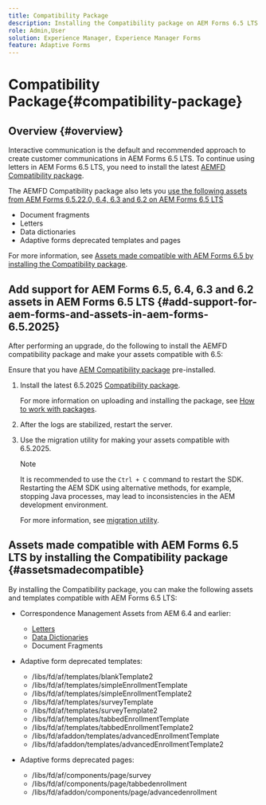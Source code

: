 ```yaml
---
title: Compatibility Package
description: Installing the Compatibility package on AEM Forms 6.5 LTS lets you use the Correspondence Management assets from AEM Forms 6.5 and earlier versions and deprecated adaptive forms templates and pages
role: Admin,User
solution: Experience Manager, Experience Manager Forms
feature: Adaptive Forms
---
```

# Compatibility Package{#compatibility-package}

## Overview {#overview}

Interactive communication is the default and recommended approach to create customer communications in AEM Forms 6.5 LTS. To continue using letters in AEM Forms 6.5 LTS, you need to install the latest [AEMFD Compatibility package](https://experienceleague.adobe.com/en/docs/experience-manager-release-information/aem-release-updates/forms-updates/aem-forms-releases).

The AEMFD Compatibility package also lets you [use the following assets from AEM Forms 6.5.22.0, 6.4, 6.3 and 6.2 on AEM Forms 6.5 LTS](../../forms/using/compatibility-package.md#add-support-for-aem-forms-and-assets-in-aem-forms)

* Document fragments
* Letters
* Data dictionaries
* Adaptive forms deprecated templates and pages

For more information, see [Assets made compatible with AEM Forms 6.5 by installing the Compatibility package](../../forms/using/compatibility-package.md#assetsmadecompatible).

## Add support for AEM Forms 6.5, 6.4, 6.3 and 6.2 assets in AEM Forms 6.5 LTS {#add-support-for-aem-forms-and-assets-in-aem-forms-6.5.2025}

After performing an upgrade, do the following to install the AEMFD compatibility package and make your assets compatible with 6.5:

Ensure that you have [AEM Compatibility package](https://experienceleague.adobe.com/en/docs/experience-manager-release-information/aem-release-updates/forms-updates/aem-forms-releases) pre-installed.

1. Install the latest 6.5.2025 [Compatibility package](https://experienceleague.adobe.com/en/docs/experience-manager-release-information/aem-release-updates/forms-updates/aem-forms-releases).

   For more information on uploading and installing the package, see [How to work with packages](/help/sites-administering/package-manager.md).

1. After the logs are stabilized, restart the server.
1. Use the migration utility for making your assets compatible with 6.5.2025.

    >[!NOTE]
    >
    > It is recommended to use the `Ctrl + C` command to restart the SDK. Restarting the AEM SDK using alternative methods, for example, stopping Java processes, may lead to inconsistencies in the AEM development environment.

   For more information, see [migration utility](../../forms/using/migration-utility.md).

## Assets made compatible with AEM Forms 6.5 LTS by installing the Compatibility package {#assetsmadecompatible}

By installing the Compatibility package, you can make the following assets and templates compatible with AEM Forms 6.5 LTS:

* Correspondence Management Assets from AEM 6.4 and earlier:

    * [Letters](../../forms/using/create-letter.md)
    * [Data Dictionaries](/help/forms/using/data-dictionary.md)
    * Document Fragments

* Adaptive form deprecated templates:

    * /libs/fd/af/templates/blankTemplate2
    * /libs/fd/af/templates/simpleEnrollmentTemplate
    * /libs/fd/af/templates/simpleEnrollmentTemplate2
    * /libs/fd/af/templates/surveyTemplate
    * /libs/fd/af/templates/surveyTemplate2
    * /libs/fd/af/templates/tabbedEnrollmentTemplate
    * /libs/fd/af/templates/tabbedEnrollmentTemplate2
    * /libs/fd/afaddon/templates/advancedEnrollmentTemplate
    * /libs/fd/afaddon/templates/advancedEnrollmentTemplate2

* Adaptive forms deprecated pages:

    * /libs/fd/af/components/page/survey
    * /libs/fd/af/components/page/tabbedenrollment
    * /libs/fd/afaddon/components/page/advancedenrollment
